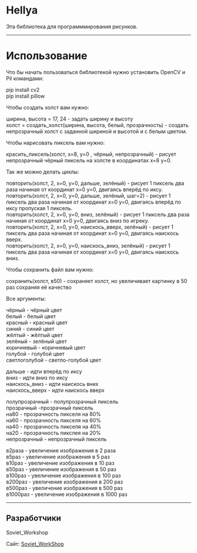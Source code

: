 # Hellya #

Эта библиотека для программмирования рисунков.


----------


# Использование #

Что бы начать пользоваться библиотекой нужно установить OpenCV и Pil командами:

pip install cv2</br>
pip install pillow</br>

Чтобы создать холст вам нужно:

ширина, высота = 17, 24 - задать ширину и высоту</br>
холст = создать_холст(ширина, высота, белый, прозрачность) - создать непрозрачный холст с заданной шириной и высотой и с белым цветом.</br>

Чтобы нарисовать пиксель вам нужно:

красить_пиксель(холст, x=8, y=0 , чёрный, непрозрачный) - рисует непрозрачный чёрный пиксель на холсте в координатах x=8 y=0.</br>

Так же можно делать циклы:

повторить(холст, 2, x=0, y=0, дальше, зелёный) - рисует 1 пиксель два раза начиная от координат x=0 y=0, двигаясь вперёд по иксу.</br>
повторить(холст, 2, x=0, y=0, дальше, зелёный, шаг=2) - рисует 1 пиксель два раза начиная от координат x=0 y=0, двигаясь вперёд по иксу пропуская 1 пиксель.</br>
повторить(холст, 2, x=0, y=0, вниз, зелёный) - рисует 1 пиксель два раза начиная от координат x=0 y=0, двигаясь вниз по игреку.</br>
повторить(холст, 2, x=0, y=0, наискось_вверх, зелёный) - рисует 1 пиксель два раза начиная от координат x=0 y=0, двигаясь наискось вверх.</br>
повторить(холст, 2, x=0, y=0, наискось_вниз, зелёный) - рисует 1 пиксель два раза начиная от координат x=0 y=0, двигаясь наискось вниз.</br>

Чтобы сохранить файл вам нужно:

сохранить(холст, в50) - сохраняет холст, но увеличивает картинку в 50 раз сохраняя её качество</br>

Все аргументы:

чёрный - чёрный цвет</br>
белый - белый цвет</br>
красный - красный цвет</br>
синий - синий цвет</br>
жёлтый - жёлтый цвет</br>
зелёный - зелёный цвет</br>
коричневый - коричневый цвет</br>
голубой - голубой цвет</br>
светлоголубой - светло-голубой цвет</br>

дальше - идти вперёд по иксу</br>
вниз - идти вниз по иксу</br>
наискось_вниз - идти наискось вних</br>
наискось_вверх - идти наискось вверх</br>

полупрозрачный - полупрозрачный пиксель</br>
прозрачный -прозрачный пиксель</br>
на80 - прозрачность пикселя на 80%</br>
на60 - прозрачность пикселя на 60%</br>
на40 - прозрачность пикселя на 40%</br>
на20 - прозрачность пикслея на 20%</br>
непрозрачный - непрозрачный пиксель</br>

в2раза - увеличение изображения в 2 раза</br>
в5раз - увеличение изображения в 5 раз</br>
в10раз - увеличение изображения в 10 раз</br>
в50раз - увеличение изображения в 50 раз</br>
в100раз - увеличение изображения в 100 раз</br>
в200раз - увеличение изображения в 200 раз</br>
в500раз - увеличение изображения в 500 раз</br>
в1000раз - увеличение изображения в 1000 раз</br>


----------


## Разработчики ##
Soviet_Workshop

Сайт: [Soviet_WorkShop](http://soviet-workshop.freemyip.com/) 